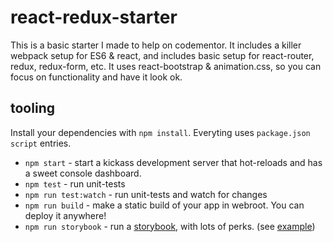 # react-redux-starter

This is a basic starter I made to help on codementor.  It includes a killer webpack setup for ES6 & react, and includes basic setup for react-router, redux, redux-form, etc. It uses react-bootstrap & animation.css, so you can focus on functionality and have it look ok.

## tooling

Install your dependencies with `npm install`.
Everyting uses `package.json` `script` entries.

* `npm start` - start a kickass development server that hot-reloads and has a sweet console dashboard.
* `npm test` - run unit-tests
* `npm run test:watch` - run unit-tests and watch for changes
* `npm run build` - make a static build of your app in webroot. You can deploy it anywhere!
* `npm run storybook` - run a [storybook](https://github.com/storybooks/react-storybook), with lots of perks. (see [example](https://c301f665-3c09-47a4-8f2a-9f3dda99a6ce.sbook.io))
